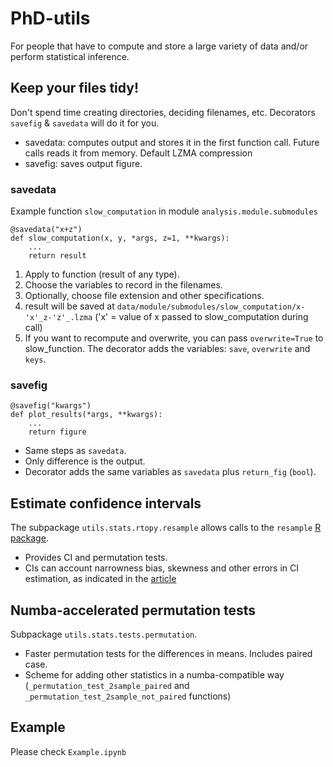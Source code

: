 # PhD-utils

For people that have to compute and store a large variety of data and/or perform statistical inference.

## Keep your files tidy!

Don't spend time creating directories, deciding filenames, etc. Decorators `savefig` & `savedata` will do it for you.

- savedata: computes output and stores it in the first function call. Future calls reads it from memory. Default LZMA compression
- savefig:  saves output figure.

### savedata
Example function `slow_computation` in module `analysis.module.submodules`
```
@savedata("x+z")
def slow_computation(x, y, *args, z=1, **kwargs):
    ...
    return result
```
1. Apply to function (result of any type).
2. Choose the variables to record in the filenames.
3. Optionally, choose file extension and other specifications.
4. result will be saved at `data/module/submodules/slow_computation/x-'x'_z-'z'_.lzma` ('x' = value of x passed to slow_computation during call)
5. If you want to recompute and overwrite, you can pass `overwrite=True` to slow_function. The decorator adds the variables: `save`, `overwrite` and `keys`.

### savefig
```
@savefig("kwargs")
def plot_results(*args, **kwargs):
    ...
    return figure
```
- Same steps as  `savedata`.
- Only difference is the output.
- Decorator adds the same variables as `savedata` plus `return_fig` (`bool`).

## Estimate confidence intervals
The subpackage `utils.stats.rtopy.resample` allows calls to the `resample` [R package](https://cran.r-project.org/web/packages/resample/resample.pdf).
- Provides CI and permutation tests.
- CIs can account narrowness bias, skewness and other errors in CI estimation, as indicated in the [article](https://arxiv.org/abs/1411.5279)

## Numba-accelerated permutation tests
Subpackage `utils.stats.tests.permutation`. 
- Faster permutation tests for the differences in means. Includes paired case.
- Scheme for adding other statistics in a numba-compatible way (`_permutation_test_2sample_paired` and `_permutation_test_2sample_not_paired` functions)

## Example
Please check `Example.ipynb`

